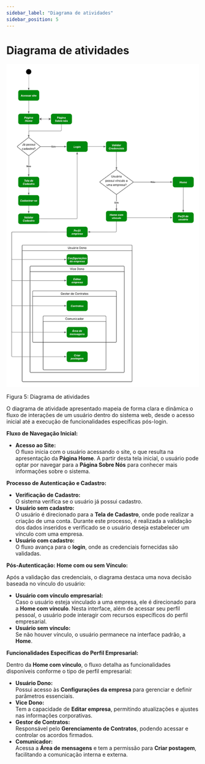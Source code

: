 ```yaml
---
sidebar_label: "Diagrama de atividades"
sidebar_position: 5
---
```

# Diagrama de atividades  

![Representação Visual da Arquitetura](../../static/img/diagrama_atividades.png)

Figura 5: Diagrama de atividades

O diagrama de atividade apresentado mapeia de forma clara e dinâmica o fluxo de interações de um usuário dentro do sistema web, desde o acesso inicial até a execução de funcionalidades específicas pós-login.

**Fluxo de Navegação Inicial:**

* **Acesso ao Site:**  
   O fluxo inicia com o usuário acessando o site, o que resulta na apresentação da **Página Home**. A partir desta tela inicial, o usuário pode optar por navegar para a **Página Sobre Nós** para conhecer mais informações sobre o sistema.

**Processo de Autenticação e Cadastro:**

* **Verificação de Cadastro:**  
   O sistema verifica se o usuário já possui cadastro.  
* **Usuário sem cadastro:**  
   O usuário é direcionado para a **Tela de Cadastro**, onde pode realizar a criação de uma conta. Durante este processo, é realizada a validação dos dados inseridos e verificado se o usuário deseja estabelecer um vínculo com uma empresa.  
* **Usuário com cadastro:**  
   O fluxo avança para o **login**, onde as credenciais fornecidas são validadas.

**Pós-Autenticação: Home com ou sem Vínculo:**

Após a validação das credenciais, o diagrama destaca uma nova decisão baseada no vínculo do usuário:

* **Usuário com vínculo empresarial:**  
   Caso o usuário esteja vinculado a uma empresa, ele é direcionado para a **Home com vínculo**. Nesta interface, além de acessar seu perfil pessoal, o usuário pode interagir com recursos específicos do perfil empresarial.  
* **Usuário sem vínculo:**  
   Se não houver vínculo, o usuário permanece na interface padrão, a **Home**.

**Funcionalidades Específicas do Perfil Empresarial:**

Dentro da **Home com vínculo**, o fluxo detalha as funcionalidades disponíveis conforme o tipo de perfil empresarial:

* **Usuário Dono:**  
   Possui acesso às **Configurações da empresa** para gerenciar e definir parâmetros essenciais.  
* **Vice Dono:**  
   Tem a capacidade de **Editar empresa**, permitindo atualizações e ajustes nas informações corporativas.  
* **Gestor de Contratos:**  
   Responsável pelo **Gerenciamento de Contratos**, podendo acessar e controlar os acordos firmados.  
* **Comunicador:**  
   Acessa a **Área de mensagens** e tem a permissão para **Criar postagem**, facilitando a comunicação interna e externa.
